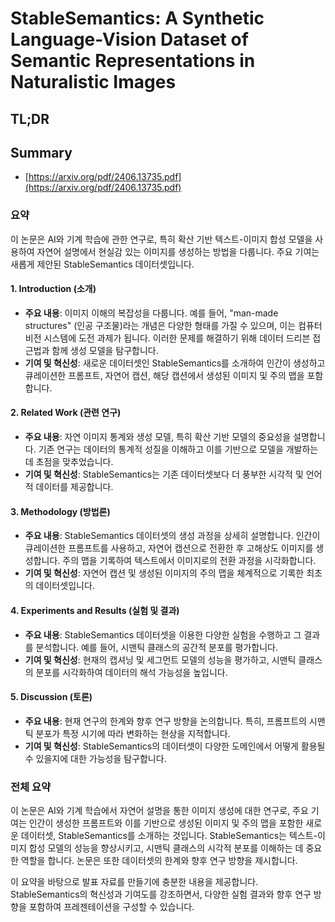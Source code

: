 # StableSemantics: A Synthetic Language-Vision Dataset of Semantic Representations in Naturalistic Images
## TL;DR
## Summary
- [https://arxiv.org/pdf/2406.13735.pdf](https://arxiv.org/pdf/2406.13735.pdf)

### 요약

이 논문은 AI와 기계 학습에 관한 연구로, 특히 확산 기반 텍스트-이미지 합성 모델을 사용하여 자연어 설명에서 현실감 있는 이미지를 생성하는 방법을 다룹니다. 주요 기여는 새롭게 제안된 StableSemantics 데이터셋입니다.

#### 1. Introduction (소개)
- **주요 내용**: 이미지 이해의 복잡성을 다룹니다. 예를 들어, "man-made structures" (인공 구조물)라는 개념은 다양한 형태를 가질 수 있으며, 이는 컴퓨터 비전 시스템에 도전 과제가 됩니다. 이러한 문제를 해결하기 위해 데이터 드리븐 접근법과 함께 생성 모델을 탐구합니다.
- **기여 및 혁신성**: 새로운 데이터셋인 StableSemantics를 소개하여 인간이 생성하고 큐레이션한 프롬프트, 자연어 캡션, 해당 캡션에서 생성된 이미지 및 주의 맵을 포함합니다.

#### 2. Related Work (관련 연구)
- **주요 내용**: 자연 이미지 통계와 생성 모델, 특히 확산 기반 모델의 중요성을 설명합니다. 기존 연구는 데이터의 통계적 성질을 이해하고 이를 기반으로 모델을 개발하는 데 초점을 맞추었습니다.
- **기여 및 혁신성**: StableSemantics는 기존 데이터셋보다 더 풍부한 시각적 및 언어적 데이터를 제공합니다.

#### 3. Methodology (방법론)
- **주요 내용**: StableSemantics 데이터셋의 생성 과정을 상세히 설명합니다. 인간이 큐레이션한 프롬프트를 사용하고, 자연어 캡션으로 전환한 후 고해상도 이미지를 생성합니다. 주의 맵을 기록하여 텍스트에서 이미지로의 전환 과정을 시각화합니다.
- **기여 및 혁신성**: 자연어 캡션 및 생성된 이미지의 주의 맵을 체계적으로 기록한 최초의 데이터셋입니다.

#### 4. Experiments and Results (실험 및 결과)
- **주요 내용**: StableSemantics 데이터셋을 이용한 다양한 실험을 수행하고 그 결과를 분석합니다. 예를 들어, 시맨틱 클래스의 공간적 분포를 평가합니다.
- **기여 및 혁신성**: 현재의 캡셔닝 및 세그먼트 모델의 성능을 평가하고, 시맨틱 클래스의 분포를 시각화하여 데이터의 해석 가능성을 높입니다.

#### 5. Discussion (토론)
- **주요 내용**: 현재 연구의 한계와 향후 연구 방향을 논의합니다. 특히, 프롬프트의 시맨틱 분포가 특정 시기에 따라 변화하는 현상을 지적합니다.
- **기여 및 혁신성**: StableSemantics의 데이터셋이 다양한 도메인에서 어떻게 활용될 수 있을지에 대한 가능성을 탐구합니다.

### 전체 요약
이 논문은 AI와 기계 학습에서 자연어 설명을 통한 이미지 생성에 대한 연구로, 주요 기여는 인간이 생성한 프롬프트와 이를 기반으로 생성된 이미지 및 주의 맵을 포함한 새로운 데이터셋, StableSemantics를 소개하는 것입니다. StableSemantics는 텍스트-이미지 합성 모델의 성능을 향상시키고, 시맨틱 클래스의 시각적 분포를 이해하는 데 중요한 역할을 합니다. 논문은 또한 데이터셋의 한계와 향후 연구 방향을 제시합니다.

이 요약을 바탕으로 발표 자료를 만들기에 충분한 내용을 제공합니다. StableSemantics의 혁신성과 기여도를 강조하면서, 다양한 실험 결과와 향후 연구 방향을 포함하여 프레젠테이션을 구성할 수 있습니다.